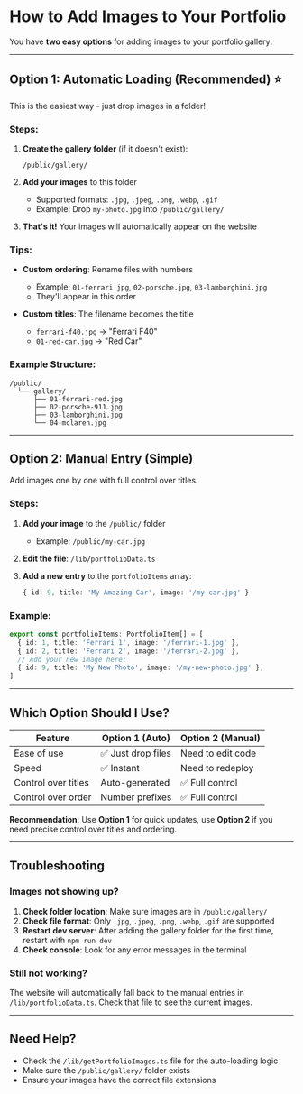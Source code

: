 # How to Add Images to Your Portfolio

You have **two easy options** for adding images to your portfolio gallery:

---

## Option 1: Automatic Loading (Recommended) ⭐

This is the easiest way - just drop images in a folder!

### Steps:

1. **Create the gallery folder** (if it doesn't exist):
   ```
   /public/gallery/
   ```

2. **Add your images** to this folder
   - Supported formats: `.jpg`, `.jpeg`, `.png`, `.webp`, `.gif`
   - Example: Drop `my-photo.jpg` into `/public/gallery/`

3. **That's it!** Your images will automatically appear on the website

### Tips:

- **Custom ordering**: Rename files with numbers
  - Example: `01-ferrari.jpg`, `02-porsche.jpg`, `03-lamborghini.jpg`
  - They'll appear in this order

- **Custom titles**: The filename becomes the title
  - `ferrari-f40.jpg` → "Ferrari F40"
  - `01-red-car.jpg` → "Red Car"

### Example Structure:
```
/public/
  └── gallery/
      ├── 01-ferrari-red.jpg
      ├── 02-porsche-911.jpg
      ├── 03-lamborghini.jpg
      └── 04-mclaren.jpg
```

---

## Option 2: Manual Entry (Simple)

Add images one by one with full control over titles.

### Steps:

1. **Add your image** to the `/public/` folder
   - Example: `/public/my-car.jpg`

2. **Edit the file**: `/lib/portfolioData.ts`

3. **Add a new entry** to the `portfolioItems` array:
   ```typescript
   { id: 9, title: 'My Amazing Car', image: '/my-car.jpg' }
   ```

### Example:
```typescript
export const portfolioItems: PortfolioItem[] = [
  { id: 1, title: 'Ferrari 1', image: '/ferrari-1.jpg' },
  { id: 2, title: 'Ferrari 2', image: '/ferrari-2.jpg' },
  // Add your new image here:
  { id: 9, title: 'My New Photo', image: '/my-new-photo.jpg' },
]
```

---

## Which Option Should I Use?

| Feature | Option 1 (Auto) | Option 2 (Manual) |
|---------|----------------|-------------------|
| Ease of use | ✅ Just drop files | Need to edit code |
| Speed | ✅ Instant | Need to redeploy |
| Control over titles | Auto-generated | ✅ Full control |
| Control over order | Number prefixes | ✅ Full control |

**Recommendation**: Use **Option 1** for quick updates, use **Option 2** if you need precise control over titles and ordering.

---

## Troubleshooting

### Images not showing up?

1. **Check folder location**: Make sure images are in `/public/gallery/`
2. **Check file format**: Only `.jpg`, `.jpeg`, `.png`, `.webp`, `.gif` are supported
3. **Restart dev server**: After adding the gallery folder for the first time, restart with `npm run dev`
4. **Check console**: Look for any error messages in the terminal

### Still not working?

The website will automatically fall back to the manual entries in `/lib/portfolioData.ts`. Check that file to see the current images.

---

## Need Help?

- Check the `/lib/getPortfolioImages.ts` file for the auto-loading logic
- Make sure the `/public/gallery/` folder exists
- Ensure your images have the correct file extensions
